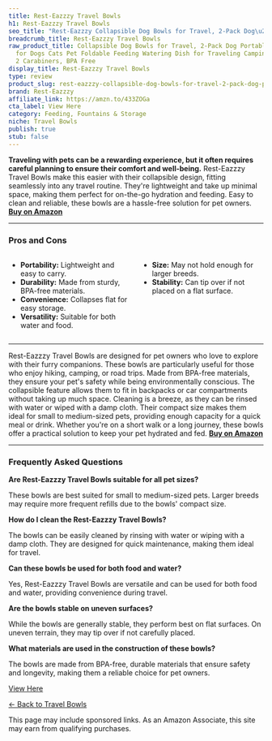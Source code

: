 ```yaml
---
title: Rest-Eazzzy Travel Bowls
h1: Rest-Eazzzy Travel Bowls
seo_title: "Rest-Eazzzy Collapsible Dog Bowls for Travel, 2-Pack Dog\u2026"
breadcrumb_title: Rest-Eazzzy Travel Bowls
raw_product_title: Collapsible Dog Bowls for Travel, 2-Pack Dog Portable Water Bowl
  for Dogs Cats Pet Foldable Feeding Watering Dish for Traveling Camping Walking with
  2 Carabiners, BPA Free
display_title: Rest-Eazzzy Travel Bowls
type: review
product_slug: rest-eazzzy-collapsible-dog-bowls-for-travel-2-pack-dog-portable-water-645d7296
brand: Rest-Eazzzy
affiliate_link: https://amzn.to/433ZOGa
cta_label: View Here
category: Feeding, Fountains & Storage
niche: Travel Bowls
publish: true
stub: false
---
```


<div id="intro" class="full-width">
  <p><strong>Traveling with pets can be a rewarding experience, but it often requires careful planning to ensure their comfort and well-being.</strong> Rest-Eazzzy Travel Bowls make this easier with their collapsible design, fitting seamlessly into any travel routine. They're lightweight and take up minimal space, making them perfect for on-the-go hydration and feeding. Easy to clean and reliable, these bowls are a hassle-free solution for pet owners. <a href="https://amzn.to/433ZOGa" rel="nofollow sponsored noopener" target="_blank"><strong>Buy on Amazon</strong></a></p>
</div>

<hr />
<h3 id="pros-cons">Pros and Cons</h3>
<div class="pc-grid" style="display:grid;grid-template-columns:1fr 1fr;gap:16px;">
  <ul>
    <li><strong>Portability:</strong> Lightweight and easy to carry.</li>
    <li><strong>Durability:</strong> Made from sturdy, BPA-free materials.</li>
    <li><strong>Convenience:</strong> Collapses flat for easy storage.</li>
    <li><strong>Versatility:</strong> Suitable for both water and food.</li>
  </ul>
  <ul>
    <li><strong>Size:</strong> May not hold enough for larger breeds.</li>
    <li><strong>Stability:</strong> Can tip over if not placed on a flat surface.</li>
  </ul>
</div>
<hr />

<div class="full-width">
  <p>Rest-Eazzzy Travel Bowls are designed for pet owners who love to explore with their furry companions. These bowls are particularly useful for those who enjoy hiking, camping, or road trips. Made from BPA-free materials, they ensure your pet's safety while being environmentally conscious. The collapsible feature allows them to fit in backpacks or car compartments without taking up much space. Cleaning is a breeze, as they can be rinsed with water or wiped with a damp cloth. Their compact size makes them ideal for small to medium-sized pets, providing enough capacity for a quick meal or drink. Whether you're on a short walk or a long journey, these bowls offer a practical solution to keep your pet hydrated and fed. <a href="https://amzn.to/433ZOGa" rel="nofollow sponsored noopener" target="_blank"><strong>Buy on Amazon</strong></a></p>
</div>

<hr />
<h3 id="faqs">Frequently Asked Questions</h3>

<p><strong>Are Rest-Eazzzy Travel Bowls suitable for all pet sizes?</strong></p>
<p>These bowls are best suited for small to medium-sized pets. Larger breeds may require more frequent refills due to the bowls' compact size.</p>

<p><strong>How do I clean the Rest-Eazzzy Travel Bowls?</strong></p>
<p>The bowls can be easily cleaned by rinsing with water or wiping with a damp cloth. They are designed for quick maintenance, making them ideal for travel.</p>

<p><strong>Can these bowls be used for both food and water?</strong></p>
<p>Yes, Rest-Eazzzy Travel Bowls are versatile and can be used for both food and water, providing convenience during travel.</p>

<p><strong>Are the bowls stable on uneven surfaces?</strong></p>
<p>While the bowls are generally stable, they perform best on flat surfaces. On uneven terrain, they may tip over if not carefully placed.</p>

<p><strong>What materials are used in the construction of these bowls?</strong></p>
<p>The bowls are made from BPA-free, durable materials that ensure safety and longevity, making them a reliable choice for pet owners.</p>
<p><a class="btn" href="https://amzn.to/433ZOGa" target="_blank" rel="nofollow sponsored noopener">View Here</a></p>
<p><a href="/roundups/feeding-fountains-storage/travel-bowls/">← Back to Travel Bowls</a></p>
<aside class="disclosure">This page may include sponsored links. As an Amazon Associate, this site may earn from qualifying purchases.</aside>
